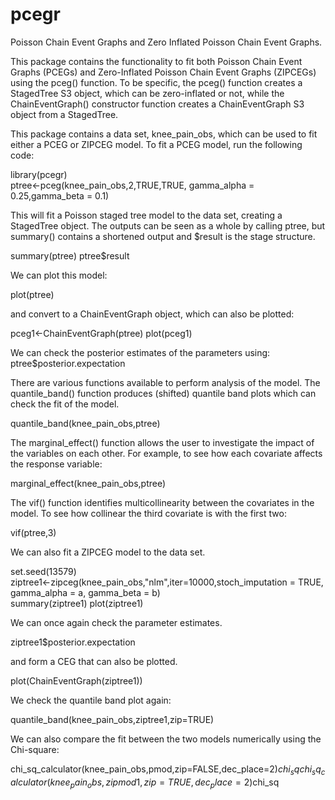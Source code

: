 # pcegr
Poisson Chain Event Graphs and Zero Inflated Poisson Chain Event Graphs.

This package contains the functionality to fit both Poisson Chain Event Graphs (PCEGs) and Zero-Inflated Poisson Chain Event Graphs (ZIPCEGs) using the pceg() function. To be specific, the pceg() function creates a StagedTree S3 object, which can be zero-inflated or not, while the ChainEventGraph() constructor function creates a ChainEventGraph S3 object from a StagedTree.

This package contains a data set, knee_pain_obs, which can be used to fit either a PCEG or ZIPCEG model. To fit a PCEG model, run the following code:

library(pcegr)  
ptree<-pceg(knee_pain_obs,2,TRUE,TRUE, gamma_alpha = 0.25,gamma_beta = 0.1)

This will fit a Poisson staged tree model to the data set, creating a StagedTree object. The outputs can be seen as a whole by calling ptree, but summary() contains a shortened output and $result is the stage structure.

summary(ptree)
ptree$result

We can plot this model:

plot(ptree)

and convert to a ChainEventGraph object, which can also be plotted:

pceg1<-ChainEventGraph(ptree)
plot(pceg1)

We can check the posterior estimates of the parameters using:
ptree$posterior.expectation

There are various functions available to perform analysis of the model. The quantile_band() function produces (shifted) quantile band plots which can check the fit of the model. 

quantile_band(knee_pain_obs,ptree)

The marginal_effect() function allows the user to investigate the impact of the variables on each other. For example, to see how each covariate affects the response variable:

marginal_effect(knee_pain_obs,ptree)

The vif() function identifies multicollinearity between the covariates in the model. To see how collinear the third covariate is with the first two:

vif(ptree,3)

We can also fit a ZIPCEG model to the data set. 

set.seed(13579)  
ziptree1<-zipceg(knee_pain_obs,"nlm",iter=10000,stoch_imputation = TRUE, gamma_alpha = a, gamma_beta = b)  
summary(ziptree1)
plot(ziptree1)  

We can once again check the parameter estimates.  

ziptree1$posterior.expectation

and form a CEG that can also be plotted.

plot(ChainEventGraph(ziptree1))

We check the quantile band plot again:

quantile_band(knee_pain_obs,ziptree1,zip=TRUE)

We can also compare the fit between the two models numerically using the Chi-square:  

chi_sq_calculator(knee_pain_obs,pmod,zip=FALSE,dec_place=2)$chi_sq  
chi_sq_calculator(knee_pain_obs,zipmod1,zip=TRUE,dec_place=2)$chi_sq  




